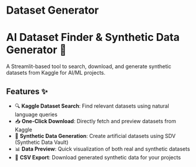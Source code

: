 # Dataset Generator
 
# AI Dataset Finder & Synthetic Data Generator 🚀

A Streamlit-based tool to search, download, and generate synthetic datasets from Kaggle for AI/ML projects.

## Features ✨

- 🔍 **Kaggle Dataset Search**: Find relevant datasets using natural language queries
- 📥 **One-Click Download**: Directly fetch and preview datasets from Kaggle
- 🤖 **Synthetic Data Generation**: Create artificial datasets using SDV (Synthetic Data Vault)
- 📊 **Data Preview**: Quick visualization of both real and synthetic datasets
- 💾 **CSV Export**: Download generated synthetic data for your projects
